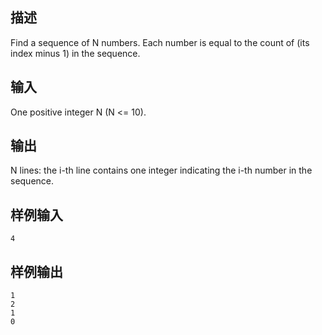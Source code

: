## 描述


Find a sequence of N numbers. Each number is equal to the count of (its index minus 1) in the sequence.

## 输入


One positive integer N (N <= 10).

## 输出


N lines: the i-th line contains one integer indicating the i-th number in the sequence.

## 样例输入


```
4
```


## 样例输出


```
1
2
1
0
```


